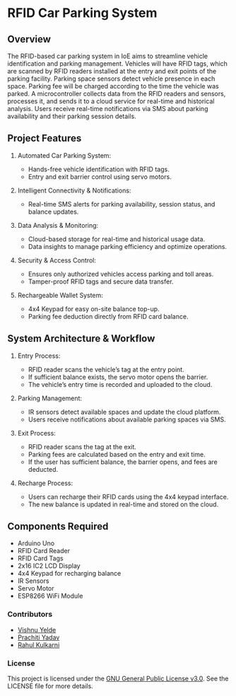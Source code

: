 # RFID Car Parking System

## Overview
The RFID-based car parking system in IoE aims to streamline vehicle identification and parking management. Vehicles will have RFID tags, which are scanned by RFID readers installed at the entry and exit points of the parking facility. Parking space sensors detect vehicle presence in each space. Parking fee will be charged according to the time the vehicle was parked. A microcontroller collects data from the RFID readers and sensors, processes it, and sends it to a cloud service for real-time and historical analysis. Users receive real-time notifications via SMS about parking availability and their parking session details.

## Project Features
1. Automated Car Parking System:
	- Hands-free vehicle identification with RFID tags.  
	- Entry and exit barrier control using servo motors.  

2. Intelligent Connectivity & Notifications:
	- Real-time SMS alerts for parking availability, session status, and balance updates.  
	
3. Data Analysis & Monitoring:
   	- Cloud-based storage for real-time and historical usage data.  
   	- Data insights to manage parking efficiency and optimize operations.  

4. Security & Access Control:
   	- Ensures only authorized vehicles access parking and toll areas.  
   	- Tamper-proof RFID tags and secure data transfer.  

5. Rechargeable Wallet System:
   	- 4x4 Keypad for easy on-site balance top-up.  
   	- Parking fee deduction directly from RFID card balance.

## System Architecture & Workflow
1. Entry Process:
	- RFID reader scans the vehicle’s tag at the entry point.
	- If sufficient balance exists, the servo motor opens the barrier.
	- The vehicle’s entry time is recorded and uploaded to the cloud.

2. Parking Management:
	- IR sensors detect available spaces and update the cloud platform.
	- Users receive notifications about available parking spaces via SMS.

3. Exit Process:
	- RFID reader scans the tag at the exit.
	- Parking fees are calculated based on the entry and exit time.
	- If the user has sufficient balance, the barrier opens, and fees are deducted.

4. Recharge Process:
	- Users can recharge their RFID cards using the 4x4 keypad interface.
	- The new balance is updated in real-time and stored on the cloud.

## Components Required
- Arduino Uno
- RFID Card Reader
- RFID Card Tags
- 2x16 IC2 LCD Display
- 4x4 Keypad for recharging balance
- IR Sensors
- Servo Motor
- ESP8266 WiFi Module

### Contributors
- [Vishnu Yelde](https://github.com/VishnuYelde)
- [Prachiti Yadav](https://github.com/PrachitiYadav)
- [Rahul Kulkarni](https://github.com/RahulKulkarni681)

### License
This project is licensed under the [GNU General Public License v3.0](https://choosealicense.com/licenses/gpl-3.0/). See the LICENSE file for more details.
